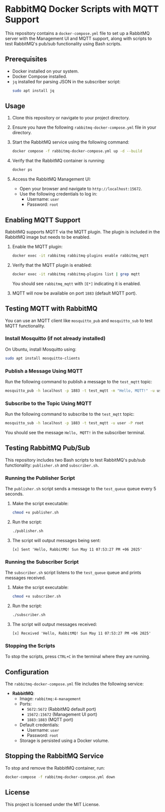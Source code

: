 # RabbitMQ Docker Scripts with MQTT Support

This repository contains a `docker-compose.yml` file to set up a RabbitMQ server with the Management UI and MQTT support, along with scripts to test RabbitMQ's pub/sub functionality using Bash scripts.

## Prerequisites

- Docker installed on your system.
- Docker Compose installed.
- `jq` installed for parsing JSON in the subscriber script:
  ```bash
  sudo apt install jq
  ```

## Usage

1. Clone this repository or navigate to your project directory.

2. Ensure you have the following `rabbitmq-docker-compose.yml` file in your directory.

3. Start the RabbitMQ service using the following command:

   ```bash
   docker compose -f rabbitmq-docker-compose.yml up -d --build
   ```

4. Verify that the RabbitMQ container is running:

   ```bash
   docker ps
   ```

5. Access the RabbitMQ Management UI:
   - Open your browser and navigate to `http://localhost:15672`.
   - Use the following credentials to log in:
     - Username: `user`
     - Password: `root`

## Enabling MQTT Support

RabbitMQ supports MQTT via the MQTT plugin. The plugin is included in the RabbitMQ image but needs to be enabled.

1. Enable the MQTT plugin:
   ```bash
   docker exec -it rabbitmq rabbitmq-plugins enable rabbitmq_mqtt
   ```

2. Verify that the MQTT plugin is enabled:
   ```bash
   docker exec -it rabbitmq rabbitmq-plugins list | grep mqtt
   ```

   You should see `rabbitmq_mqtt` with `[E*]` indicating it is enabled.

3. MQTT will now be available on port `1883` (default MQTT port).

## Testing MQTT with RabbitMQ

You can use an MQTT client like `mosquitto_pub` and `mosquitto_sub` to test MQTT functionality.

### Install Mosquitto (if not already installed)

On Ubuntu, install Mosquitto using:
```bash
sudo apt install mosquitto-clients
```

### Publish a Message Using MQTT

Run the following command to publish a message to the `test_mqtt` topic:
```bash
mosquitto_pub -h localhost -p 1883 -t test_mqtt -m "Hello, MQTT!" -u user -P root
```

### Subscribe to the Topic Using MQTT

Run the following command to subscribe to the `test_mqtt` topic:
```bash
mosquitto_sub -h localhost -p 1883 -t test_mqtt -u user -P root
```

You should see the message `Hello, MQTT!` in the subscriber terminal.

## Testing RabbitMQ Pub/Sub

This repository includes two Bash scripts to test RabbitMQ's pub/sub functionality: `publisher.sh` and `subscriber.sh`.

### Running the Publisher Script

The `publisher.sh` script sends a message to the `test_queue` queue every 5 seconds.

1. Make the script executable:
   ```bash
   chmod +x publisher.sh
   ```

2. Run the script:
   ```bash
   ./publisher.sh
   ```

3. The script will output messages being sent:
   ```
   [x] Sent 'Hello, RabbitMQ! Sun May 11 07:53:27 PM +06 2025'
   ```

### Running the Subscriber Script

The `subscriber.sh` script listens to the `test_queue` queue and prints messages received.

1. Make the script executable:
   ```bash
   chmod +x subscriber.sh
   ```

2. Run the script:
   ```bash
   ./subscriber.sh
   ```

3. The script will output messages received:
   ```
   [x] Received 'Hello, RabbitMQ! Sun May 11 07:53:27 PM +06 2025'
   ```

### Stopping the Scripts

To stop the scripts, press `CTRL+C` in the terminal where they are running.

## Configuration

The `rabbitmq-docker-compose.yml` file includes the following service:

- **RabbitMQ**:
  - Image: `rabbitmq:4-management`
  - Ports:
    - `5672:5672` (RabbitMQ default port)
    - `15672:15672` (Management UI port)
    - `1883:1883` (MQTT port)
  - Default credentials:
    - Username: `user`
    - Password: `root`
  - Storage is persisted using a Docker volume.

## Stopping the RabbitMQ Service

To stop and remove the RabbitMQ container, run:

```bash
docker-compose -f rabbitmq-docker-compose.yml down
```

## License

This project is licensed under the MIT License.